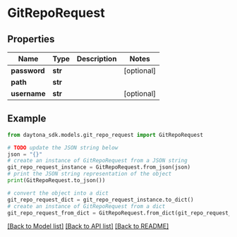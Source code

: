 # GitRepoRequest


## Properties

Name | Type | Description | Notes
------------ | ------------- | ------------- | -------------
**password** | **str** |  | [optional] 
**path** | **str** |  | 
**username** | **str** |  | [optional] 

## Example

```python
from daytona_sdk.models.git_repo_request import GitRepoRequest

# TODO update the JSON string below
json = "{}"
# create an instance of GitRepoRequest from a JSON string
git_repo_request_instance = GitRepoRequest.from_json(json)
# print the JSON string representation of the object
print(GitRepoRequest.to_json())

# convert the object into a dict
git_repo_request_dict = git_repo_request_instance.to_dict()
# create an instance of GitRepoRequest from a dict
git_repo_request_from_dict = GitRepoRequest.from_dict(git_repo_request_dict)
```
[[Back to Model list]](../README.md#documentation-for-models) [[Back to API list]](../README.md#documentation-for-api-endpoints) [[Back to README]](../README.md)


